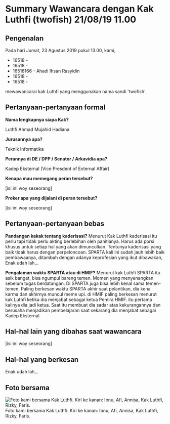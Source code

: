 # Summary Wawancara dengan Kak Luthfi (twofish) 21/08/19 11.00

## Pengenalan

Pada hari Jumat, 23 Agustus 2019 pukul 13.00, kami,
- 16518 -
- 16518 -
- 16518166 - Ahadi Ihsan Rasyidin
- 16518 -
- 16518 -

mewawancarai kak Luthfi yang menggunakan nama sandi 'twofish'.
## Pertanyaan-pertanyaan formal

**Nama lengkapnya siapa Kak?**

Luthfi Ahmad Mujahid Hadiana

**Jurusannya apa?**

Teknik Informatika

**Perannya di DE / DPP / Senator / Arkavidia apa?**

Kadep Eksternal (Vice Presdent of External Affair)

**Kenapa mau memegang peran tersebut?**

[isi ini woy seseorang]

**Proker apa yang dijalani di peran tersebut?**

[isi ini woy seseorang]

## Pertanyaan-pertanyaan bebas

**Pandangan kakak tentang kaderisasi?**
Menurut Kak Luthfi kaderisasi itu perlu tapi tidak perlu akting berlebihan oleh panitianya. Harus ada porsi khusus untuk setiap hal yang akan dimunculkan. Tentunya kaderisasi yang baik tidak harus dengan perpeloncoan. SPARTA kali ini sudah jauh lebih baik pembawaanya, ditambah dengan adanya keprofesian yang ikut dibawakan, Enak udah lah,..

**Pengalaman waktu SPARTA atau di HMIF?**
Menurut kak Luthfi SPARTA itu asik banget, bisa ngumpul bareng temen. Momen yang menyenangkan sebelum tugas berdatangan. Di SPARTA juga bisa lebih kenal sama temen-temen. Paling berkesan waktu SPARTA akhir saat pelantikan, dia kena karma dan akhirnya muncul meme upi.
di HMIF paling berkesan menurut kak Luthfi ketika dia menjabat sebagai ketua Pemira HMIF. itu pertama kalinya dia jadi ketua. Saat itu membuat dia sadar atas kekurangannya dan berusaha menjadikan pembelajaran saat sekarang dia menjabat sebagai Kadep Eksternal.

## Hal-hal lain yang dibahas saat wawancara

[isi ini woy seseorang]

## Hal-hal yang berkesan

Enak udah lah,..

## Foto bersama
![Foto kami bersama Kak Luthfi. Kiri ke kanan: Ibnu, Afi, Annisa, Kak Luthfi, Rizky, Faris.](https://github.com/ozer0532/TugasWawancaraDaemon/raw/master/13516051/16518077-16518084-16518105-16518200-16518253.jpg)
Foto kami bersama Kak Luthfi. Kiri ke kanan: Ibnu, Afi, Annisa, Kak Luthfi, Rizky, Faris.
